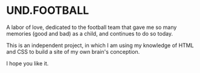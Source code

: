 # UND.FOOTBALL
<p>A labor of love, dedicated to the football team that gave me so many memories (good and bad) as a child, and continues to do so today.</p>
<p>This is an independent project, in which I am using my knowledge of HTML and CSS to build a site of my own brain's conception.</p> 
<p>I hope you like it.</p>
